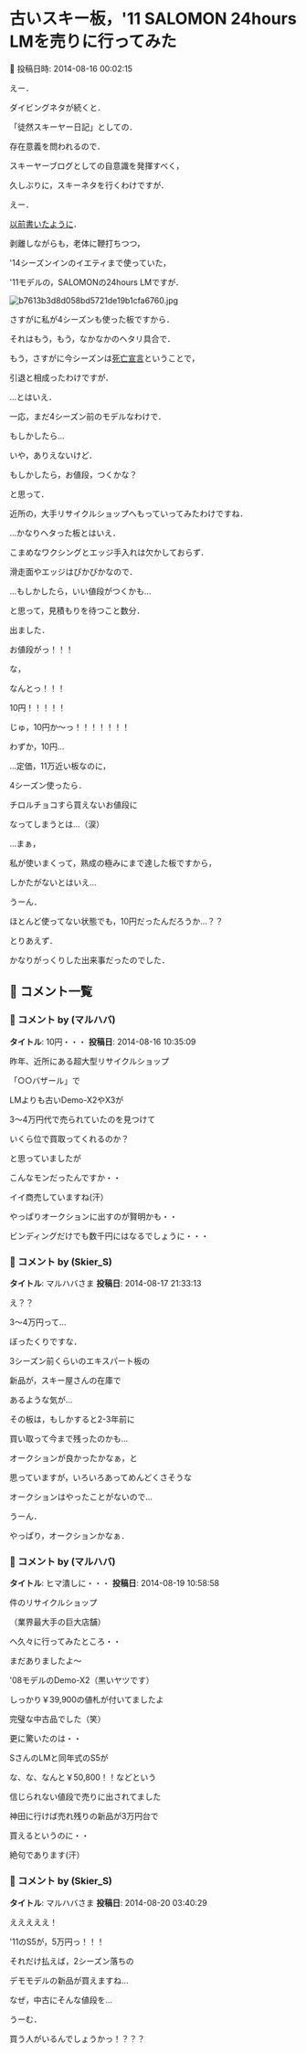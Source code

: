 # 古いスキー板，'11 SALOMON 24hours LMを売りに行ってみた

📅 投稿日時: 2014-08-16 00:02:15

えー．





ダイビングネタが続くと．


「徒然スキーヤー日記」としての．


存在意義を問われるので．


スキーヤーブログとしての自意識を発揮すべく，


久しぶりに，スキーネタを行くわけですが．





えー．


[以前書いたように](e6302c5755708c26ad01f9cd7b82c90ae.md)．


剥離しながらも，老体に鞭打ちつつ，


'14シーズンインのイエティまで使っていた，


'11モデルの，SALOMONの24hours LMですが．




![b7613b3d8d058bd5721de19b1cfa6760.jpg](images/b7613b3d8d058bd5721de19b1cfa6760.jpg)




さすがに私が4シーズンも使った板ですから．


それはもう，もう，なかなかのヘタリ具合で．


もう，さすがに今シーズンは[死亡宣言](eac44d3489fac6d8fad65c7bfbb7a8575.md)ということで，


引退と相成ったわけですが．





…とはいえ．


一応，まだ4シーズン前のモデルなわけで．


もしかしたら…


いや，ありえないけど．


もしかしたら，お値段，つくかな？


と思って．


近所の，大手リサイクルショップへもっていってみたわけですね．





…かなりヘタった板とはいえ．


こまめなワクシングとエッジ手入れは欠かしておらず．


滑走面やエッジはぴかぴかなので．





…もしかしたら，いい値段がつくかも…





と思って，見積もりを待つこと数分．





出ました．


お値段がっ！！！





な，


なんとっ！！！





10円！！！！！





じゅ，10円か～っ！！！！！！！


わずか，10円…





…定価，11万近い板なのに，


4シーズン使ったら．


チロルチョコすら買えないお値段に


なってしまうとは…（涙）





…まぁ，


私が使いまくって，熟成の極みにまで達した板ですから，


しかたがないとはいえ…





うーん．


ほとんど使ってない状態でも，10円だったんだろうか…？？





とりあえず．


かなりがっくりした出来事だったのでした．

## 💬 コメント一覧

### 💬 コメント by (マルハバ)
**タイトル**: 10円・・・
**投稿日**: 2014-08-16 10:35:09

昨年、近所にある超大型リサイクルショップ

「○○バザール」で

LMよりも古いDemo-X2やX3が

3～4万円代で売られていたのを見つけて

いくら位で買取ってくれるのか？

と思っていましたが

こんなモンだったんですか・・



イイ商売していますね(汗）



やっぱりオークションに出すのが賢明かも・・

ビンディングだけでも数千円にはなるでしょうに・・・

### 💬 コメント by (Skier_S)
**タイトル**: マルハバさま
**投稿日**: 2014-08-17 21:33:13

え？？

3～4万円って…

ぼったくりですな．

3シーズン前くらいのエキスパート板の

新品が，スキー屋さんの在庫で

あるような気が…



その板は，もしかすると2-3年前に

買い取って今まで残ったのかも…



オークションが良かったかなぁ，と

思っていますが，いろいろあってめんどくさそうな

オークションはやったことがないので…

うーん．

やっぱり，オークションかなぁ．

### 💬 コメント by (マルハバ)
**タイトル**: ヒマ潰しに・・・
**投稿日**: 2014-08-19 10:58:58

件のリサイクルショップ

（業界最大手の巨大店舗）

へ久々に行ってみたところ・・



まだありましたよ～

'08モデルのDemo-X2（黒いヤツです）

しっかり￥39,900の値札が付いてましたよ

完璧な中古品でした（笑）



更に驚いたのは・・

SさんのLMと同年式のS5が

な、な、なんと￥50,800！！などという

信じられない値段で売りに出されてました



神田に行けば売れ残りの新品が3万円台で

買えるというのに・・



絶句であります(汗）

### 💬 コメント by (Skier_S)
**タイトル**: マルハバさま
**投稿日**: 2014-08-20 03:40:29

えええええ！

'11のS5が，5万円っ！！！

それだけ払えば，2シーズン落ちの

デモモデルの新品が買えますね…

なぜ，中古にそんな値段を…



うーむ．

買う人がいるんでしょうかっ！？？？


